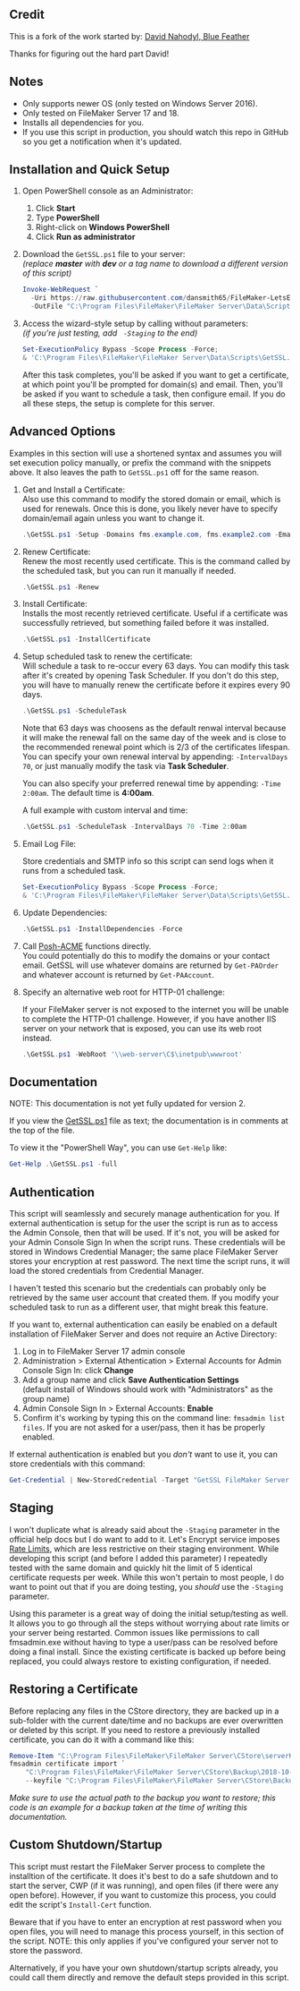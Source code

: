 ## Credit

This is a fork of the work started by: [David Nahodyl, Blue Feather](http://bluefeathergroup.com/blog/how-to-use-lets-encrypt-ssl-certificates-with-filemaker-server/)  

Thanks for figuring out the hard part David!



## Notes

* Only supports newer OS (only tested on Windows Server 2016).
* Only tested on FileMaker Server 17 and 18.
* Installs all dependencies for you.
* If you use this script in production, you should watch this repo in GitHub so you get a notification when it's updated.



## Installation and Quick Setup

1. Open PowerShell console as an Administrator:

   1. Click **Start**
   2. Type **PowerShell**
   3. Right-click on **Windows PowerShell**
   4. Click **Run as administrator**

2. Download the `GetSSL.ps1` file to your server:  
   _(replace **master** with **dev** or a tag name to download a different version of this script)_

   ```powershell
   Invoke-WebRequest `
     -Uri https://raw.githubusercontent.com/dansmith65/FileMaker-LetsEncrypt-Win/master/GetSSL.ps1 `
     -OutFile "C:\Program Files\FileMaker\FileMaker Server\Data\Scripts\GetSSL.ps1"
   ```

3. Access the wizard-style setup by calling without parameters:  
   _(if you're just testing, add ` -Staging` to the end)_

   ```powershell
   Set-ExecutionPolicy Bypass -Scope Process -Force;
   & 'C:\Program Files\FileMaker\FileMaker Server\Data\Scripts\GetSSL.ps1'
   ```

   After this task completes, you'll be asked if you want to get a certificate, at which point you'll be prompted for domain(s) and email. Then, you'll be asked if you want to schedule a task, then configure email. If you do all these steps, the setup is complete for this server.



## Advanced Options

Examples in this section will use a shortened syntax and assumes you will set execution policy manually, or prefix the command with the snippets above. It also leaves the path to `GetSSL.ps1` off for the same reason.

1. Get and Install a Certificate:  
   Also use this command to modify the stored domain or email, which is used for renewals. Once this is done, you likely never have to specify domain/email again unless you want to change it.

   ```powershell
   .\GetSSL.ps1 -Setup -Domains fms.example.com, fms.example2.com -Emails user@email.com, user2@email.com
   ```

2. Renew Certificate:  
   Renew the most recently used certificate. This is the command called by the scheduled task, but you can run it manually if needed.

   ```powershell
   .\GetSSL.ps1 -Renew
   ```

3. Install Certificate:  
   Installs the most recently retrieved certificate. Useful if a certificate was successfully retrieved, but something failed before it was installed.

   ```powershell
   .\GetSSL.ps1 -InstallCertificate
   ```

4. Setup scheduled task to renew the certificate:  
   Will schedule a task to re-occur every 63 days. You can modify this task after it's created by opening Task Scheduler. If you don't do this step, you will have to manually renew the certificate before it expires every 90 days.  

   ```powershell
   .\GetSSL.ps1 -ScheduleTask
   ```

   Note that 63 days was choosens as the default renwal interval because it will make the renewal fall on the same day of the week and is close to the recommended renewal point which is 2/3 of the certificates lifespan. You can specify your own renewal interval by appending: `-IntervalDays 70`, or just manually modify the task via **Task Scheduler**.

   You can also specify your preferred renewal time by appending: `-Time 2:00am`. The default time is **4:00am**.

   A full example with custom interval and time:

   ```powershell
   .\GetSSL.ps1 -ScheduleTask -IntervalDays 70 -Time 2:00am
   ```

5. Email Log File:  

   Store credentials and SMTP info so this script can send logs when it runs from a scheduled task.

   ```powershell
   Set-ExecutionPolicy Bypass -Scope Process -Force;
   & 'C:\Program Files\FileMaker\FileMaker Server\Data\Scripts\GetSSL.ps1' -ConfigureEmail
   ```

6. Update Dependencies:

   ```powershell
   .\GetSSL.ps1 -InstallDependencies -Force
   ```

7. Call [Posh-ACME](https://github.com/rmbolger/Posh-ACME/wiki/(Advanced)-Manual-HTTP-Challenge-Validation) functions directly.  
   You could potentially do this to modify the domains or your contact email. GetSSL will use whatever domains are returned by `Get-PAOrder` and whatever account is returned by `Get-PAAccount`.

8. Specify an alternative web root for HTTP-01 challenge:

   If your FileMaker server is not exposed to the internet you will be unable to complete the HTTP-01 challenge. However, if you have another IIS server on your network that is exposed, you can use its web root instead.

   ```powershell
   .\GetSSL.ps1 -WebRoot '\\web-server\C$\inetpub\wwwroot'
   ```


## Documentation

NOTE: This documentation is not yet fully updated for version 2.

If you view the [GetSSL.ps1](GetSSL.ps1) file as text; the documentation is in comments at the top of the file.

To view it the "PowerShell Way", you can use `Get-Help` like:

```powershell
Get-Help .\GetSSL.ps1 -full
```



## Authentication

This script will seamlessly and securely manage authentication for you. If external authentication is setup for the user the script is run as to access the Admin Console, then that will be used. If it's not, you will be asked for your Admin Console Sign In when the script runs. These credentials will be stored in Windows Credential Manager; the same place FileMaker Server stores your encryption at rest password. The next time the script runs, it will load the stored credentials from Credential Manager.

I haven't tested this scenario but the credentials can probably only be retrieved by the same user account that created them. If you modify your scheduled task to run as a different user, that might break this feature.

If you want to, external authentication can easily be enabled on a default installation of FileMaker Server and does not require an Active Directory:

1. Log in to FileMaker Server 17 admin console
2. Administration > External Athentication > External Accounts for Admin Console Sign In: click __Change__
3. Add a group name and click __Save Authentication Settings__  
   (default install of Windows should work with "Administrators" as the group name)
4. Admin Console Sign In > External Accounts: __Enable__
5. Confirm it's working by typing this on the command line: `fmsadmin list files`. If you are not asked for a user/pass, then it has be properly enabled.

If external authentication _is_ enabled but you _don't_ want to use it, you can store credentials with this command:

```powershell
Get-Credential | New-StoredCredential -Target "GetSSL FileMaker Server Admin Console" -Persist LocalMachine
```



## Staging

I won't duplicate what is already said about the `-Staging` parameter in the official help docs but I do want to add to it. Let's Encrypt service imposes [Rate Limits](https://letsencrypt.org/docs/rate-limits/), which are less restrictive on their staging environment. While developing this script (and before I added this parameter) I repeatedly tested with the same domain and quickly hit the limit of 5 identical certificate requests per week. While this won't pertain to most people, I do want to point out that if you are doing testing, you _should_ use the `-Staging` parameter.

Using this parameter is a great way of doing the initial setup/testing as well. It allows you to go through all the steps without worrying about rate limits or your server being restarted. Common issues like permissions to call fmsadmin.exe without having to type a user/pass can be resolved before doing a final install. Since the existing certificate is backed up before being replaced, you could always restore to existing configuration, if needed.



## Restoring a Certificate

Before replacing any files in the CStore directory, they are backed up in a sub-folder with the current date/time and no backups are ever overwritten or deleted by this script. If you need to restore a previously installed certificate, you can do it with a command like this:

```powershell
Remove-Item "C:\Program Files\FileMaker\FileMaker Server\CStore\serverKey.pem"
fmsadmin certificate import `
    "C:\Program Files\FileMaker\FileMaker Server\CStore\Backup\2018-10-09_181822\serverCustom.pem" `
    --keyfile "C:\Program Files\FileMaker\FileMaker Server\CStore\Backup\2018-10-09_181822\serverKey.pem" -y
```

_Make sure to use the actual path to the backup you want to restore; this code is an example for a backup taken at the time of writing this documentation._



## Custom Shutdown/Startup

This script must restart the FileMaker Server process to complete the installtion of the certificate. It does it's best to do a safe shutdown and to start the server, CWP (if it was running), and open files (if there were any open before). However, if you want to customize this process, you could edit the script's `Install-Cert` function.

Beware that if you have to enter an encryption at rest password when you open files, you will need to manage this process yourself, in this section of the script. NOTE: this only applies if you've configured your server not to store the password.

Alternatively, if you have your own shutdown/startup scripts already, you could call them directly and remove the default steps provided in this script.
